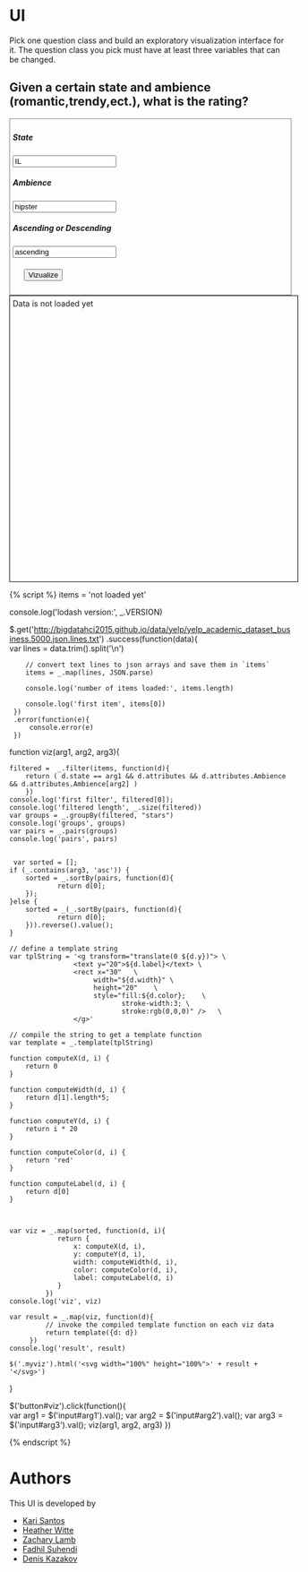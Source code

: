 # UI

Pick one question class and build an exploratory visualization interface for it.
The question class you pick must have at least three variables that can be changed.

## Given a certain state and ambience (romantic,trendy,ect.), what is the rating?

<div style="border:1px grey solid; padding:5px;">
    <div><h5>State</h5>
        <input id="arg1" type="text" value="IL"/>
    </div>
    <div><h5>Ambience</h5>
        <input id="arg2" type="text" value="hipster"/>
    </div>
    <div><h5>Ascending or Descending</h5>
        <input id="arg3" type="text" value="ascending"/>
    </div>    
    <div style="margin:20px;">
        <button id="viz">Vizualize</button>
    </div>
</div>

<div class="myviz" style="width:100%; height:500px; border: 1px black solid; padding: 5px;">
Data is not loaded yet
</div>

{% script %}
items = 'not loaded yet'

console.log('lodash version:', _.VERSION)

$.get('http://bigdatahci2015.github.io/data/yelp/yelp_academic_dataset_business.5000.json.lines.txt')
    .success(function(data){        
        var lines = data.trim().split('\n')

        // convert text lines to json arrays and save them in `items`
        items = _.map(lines, JSON.parse)

        console.log('number of items loaded:', items.length)

        console.log('first item', items[0])
     })
     .error(function(e){
         console.error(e)
     })

function viz(arg1, arg2, arg3){  


    filtered =  _.filter(items, function(d){
        return ( d.state == arg1 && d.attributes && d.attributes.Ambience && d.attributes.Ambience[arg2] )
        }) 
    console.log('first filter', filtered[0]);
    console.log('filtered length', _.size(filtered))
    var groups = _.groupBy(filtered, "stars")
    console.log('groups', groups)
    var pairs = _.pairs(groups)
    console.log('pairs', pairs)


     var sorted = [];
    if (_.contains(arg3, 'asc')) {
        sorted = _.sortBy(pairs, function(d){
                return d[0];
        });
    }else {
        sorted = _(_.sortBy(pairs, function(d){
                return d[0];
        })).reverse().value();
    }

    // define a template string
    var tplString = '<g transform="translate(0 ${d.y})"> \
                    <text y="20">${d.label}</text> \
                    <rect x="30"   \
                         width="${d.width}" \
                         height="20"    \
                         style="fill:${d.color};    \
                                stroke-width:3; \
                                stroke:rgb(0,0,0)" />   \
                    </g>'

    // compile the string to get a template function
    var template = _.template(tplString)

    function computeX(d, i) {
        return 0
    }

    function computeWidth(d, i) {        
        return d[1].length*5;
    }

    function computeY(d, i) {
        return i * 20
    }

    function computeColor(d, i) {
        return 'red'
    }

    function computeLabel(d, i) {
        return d[0]
    }

    

    var viz = _.map(sorted, function(d, i){                
                return {
                    x: computeX(d, i),
                    y: computeY(d, i),
                    width: computeWidth(d, i),
                    color: computeColor(d, i),
                    label: computeLabel(d, i)
                }
             })
    console.log('viz', viz)

    var result = _.map(viz, function(d){
             // invoke the compiled template function on each viz data
             return template({d: d})
         })
    console.log('result', result)

    $('.myviz').html('<svg width="100%" height="100%">' + result + '</svg>')
}

$('button#viz').click(function(){    
    var arg1 = $('input#arg1').val();
    var arg2 = $('input#arg2').val();
    var arg3 = $('input#arg3').val();
    viz(arg1, arg2, arg3)
})  

{% endscript %}

# Authors

This UI is developed by
* [Kari Santos](https://github.com/karisantos)
* [Heather Witte](https://github.com/hswitte)
* [Zachary Lamb](https://github.com/ZachLamb)
* [Fadhil Suhendi](https://github.com/fadhilfath)
* [Denis Kazakov](https://github.com/94kazakov)